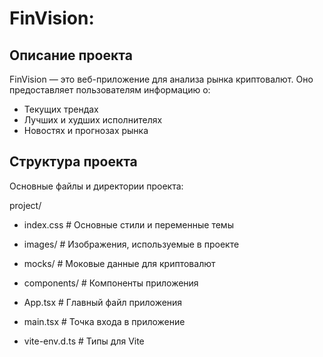 # FinVision:

## Описание проекта

FinVision — это веб-приложение для анализа рынка криптовалют. Оно предоставляет пользователям информацию о:
- Текущих трендах
- Лучших и худших исполнителях
- Новостях и прогнозах рынка

## Структура проекта

Основные файлы и директории проекта:

project/
- index.css # Основные стили и переменные темы

- images/ # Изображения, используемые в проекте
- mocks/ # Моковые данные для криптовалют
- components/ # Компоненты приложения

- App.tsx # Главный файл приложения
- main.tsx # Точка входа в приложение
- vite-env.d.ts # Типы для Vite

